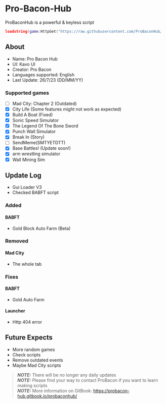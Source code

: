 # Pro-Bacon-Hub
ProBaconHub is a powerful & keyless script
```lua
loadstring(game:HttpGet("https://raw.githubusercontent.com/ProBaconHub/ProBaconGUI/main/-ProBaconGuiLoader.lua?and="..math.random(), true))()
```

## About
+ Name: Pro Bacon Hub
+ UI: Kavo UI
+ Creator: Pro Bacon
+ Languages supported: English
+ Last Update: 26/7/23 (DD/MM/YY)  

### Supported games
- [ ] Mad City: Chapter 2 (Outdated)  
- [x] City Life (Some features might not work as expected)  
- [x] Build A Boat (Fixed) 
- [x] Sonic Speed Simulator  
- [x] The Legend Of The Bone Sword  
- [x] Punch Wall Simulator  
- [x] Break In (Story)  
- [ ] SendMeme(SMTYETDTT)  
- [x] Base Battles! (Update soon!)  
- [x] arm wrestling simulator  
- [x] Wall Mining Sim  

## Update Log
+ Gui Loader V3  
+ Checked BABFT script
### Added
#### BABFT
+ Gold Block Auto Farm (Beta)
### Removed
#### Mad City
+ The whole tab
### Fixes
#### BABFT
+ Gold Auto Farm
#### Launcher
+ Http 404 error
## Future Expects
+ More random games
+ Check scripts
+ Remove outdated events
+ Maybe Mad City scripts

> **_NOTE:_** There will be no longer any daily updates  
> **_NOTE:_** Please find your way to contact ProBacon if you want to learn making scripts  
> **_NOTE:_** More information on GitBook: https://probacon-hub.gitbook.io/probaconhub/
